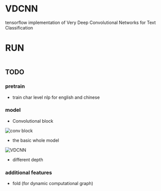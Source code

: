 # VDCNN
tensorflow implementation of Very Deep Convolutional Networks
for Text Classification

# RUN
```bash

```

## TODO

### pretrain
- train char level nlp for english and chinese 

### model
- Convolutional block

![conv block](https://ai2-s2-public.s3.amazonaws.com/figures/2016-11-08/84ca430856a92000e90cd728445ca2241c10ddc3/3-Figure2-1.png)

- the basic whole model

![VDCNN](https://ai2-s2-public.s3.amazonaws.com/figures/2016-11-08/84ca430856a92000e90cd728445ca2241c10ddc3/2-Figure1-1.png)

- different depth


### additional features
- fold (for dynamic computational graph)
